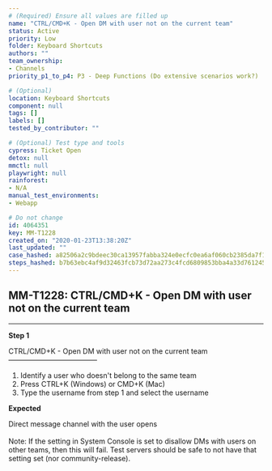 ```yaml
---
# (Required) Ensure all values are filled up
name: "CTRL/CMD+K - Open DM with user not on the current team"
status: Active
priority: Low
folder: Keyboard Shortcuts
authors: ""
team_ownership:
- Channels
priority_p1_to_p4: P3 - Deep Functions (Do extensive scenarios work?)

# (Optional)
location: Keyboard Shortcuts
component: null
tags: []
labels: []
tested_by_contributor: ""

# (Optional) Test type and tools
cypress: Ticket Open
detox: null
mmctl: null
playwright: null
rainforest:
- N/A
manual_test_environments:
- Webapp

# Do not change
id: 4064351
key: MM-T1228
created_on: "2020-01-23T13:38:20Z"
last_updated: ""
case_hashed: a82506a2c9bdeec30ca13957fabba324e0ecfc0ea6af060cb2385da7f13ce7fa243c324e77df7cc5e04808f6273f431b
steps_hashed: b7b63ebc4af9d32463fcb73d72aa273c4fcd6809853bba4a33d7612458f9279ac0b4b64a151a46e1244df82d8afd28a1
---
```


<!-- (Auto-generated) Based on frontmatter's "key" and "name" -->

## MM-T1228: CTRL/CMD+K - Open DM with user not on the current team

---

**Step 1**

CTRL/CMD+K - Open DM with user not on the current team\
–––––––––––––––––––––––––

1. Identify a user who doesn't belong to the same team
2. Press CTRL+K (Windows) or CMD+K (Mac)
3. Type the username from step 1 and select the username

**Expected**

Direct message channel with the user opens\
\
Note: If the setting in System Console is set to disallow DMs with users on other teams, then this will fail. Test servers should be safe to not have that setting set (nor community-release).
